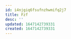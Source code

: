 ```yaml
---
id: i4njgiq6fsufnzhwmifq2j7
title: Fzf
desc: ''
updated: 1647142739331
created: 1647142739331
---
```


